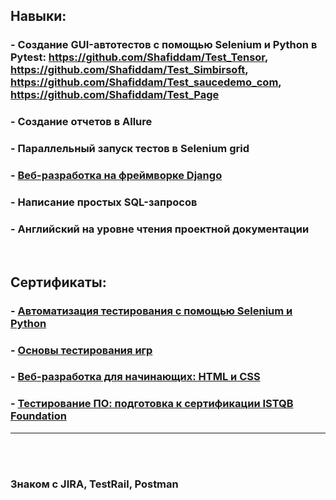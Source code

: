 ## Навыки:
### - Создание GUI-автотестов с помощью Selenium и Python в Pytest: https://github.com/Shafiddam/Test_Tensor, https://github.com/Shafiddam/Test_Simbirsoft, https://github.com/Shafiddam/Test_saucedemo_com, https://github.com/Shafiddam/Test_Page
### - Cоздание отчетов в Allure 
### - Параллельный запуск тестов в Selenium grid
### - [Веб-разработка на фреймворке Django](https://github.com/Shafiddam/DJango_02122021/tree/master)
### - Написание простых SQL-запросов
### - Английский на уровне чтения проектной документации
<br>

## Сертификаты:
### - [Автоматизация тестирования с помощью Selenium и Python](https://stepik.org/certificate/95831e9f5dc8ebd9509b839678dfe3ff7835b27d.pdf)
### - [Основы тестирования игр](https://stepik.org/cert/1436950)
### - [Веб-разработка для начинающих: HTML и CSS](https://stepik.org/certificate/cb0e54a96a42de8b5bbff52bb16e65fd0af5701b.pdf)
### - [Тестирование ПО: подготовка к сертификации ISTQB Foundation](https://stepik.org/cert/1027568)

___________________________________________________________________
<br><br>
### Знаком с JIRA, TestRail, Postman
<br><br><br><br>
